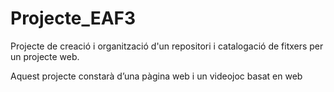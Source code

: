 # Projecte_EAF3
Projecte de creació i organització d'un repositori i catalogació de fitxers per un projecte web.

Aquest projecte constarà d’una pàgina web i un videojoc basat en web
